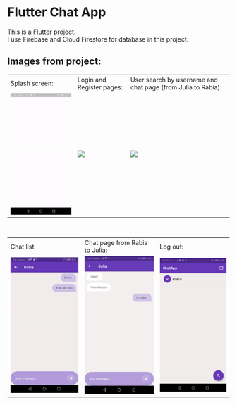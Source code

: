 # Flutter Chat App

This is a Flutter project.<br>
I use Firebase and Cloud Firestore for database in this project.

## Images from project:

<table>
  <tr>
    <td>Splash screen:</td>
     <td>Login and Register pages:</td>
     <td>User search by username and chat page (from Julia to Rabia):</td>
  </tr>
  <tr>
    <td><img src="https://github.com/rabiaokatan/FlutterChatApp/blob/main/images/1.gif" width="250"></td>
    <td><img src="https://github.com/rabiaokatan/FlutterChatApp/blob/main/images/2.gif" width="250"></td>
    <td><img src="https://github.com/rabiaokatan/FlutterChatApp/blob/main/images/3.gif" width="250"></td>
  </tr>
 </table>
 <br/>
<table>
  <tr>
    <td>Chat list:</td>
     <td>Chat page from Rabia to Julia:</td>
     <td>Log out:</td>
  </tr>
  <tr>
    <td><img src="https://github.com/rabiaokatan/FlutterChatApp/blob/main/images/4.gif" width="250"></td>
    <td><img src="https://github.com/rabiaokatan/FlutterChatApp/blob/main/images/5.jpg" width="250"></td>
    <td><img src="https://github.com/rabiaokatan/FlutterChatApp/blob/main/images/6.gif" width="250"></td>
  </tr>
 </table>
